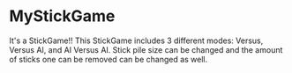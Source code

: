 # MyStickGame
It's a StickGame!!
This StickGame includes 3 different modes: Versus, Versus AI, and AI Versus AI. 
Stick pile size can be changed and the amount of sticks one can be removed can be changed as well. 
